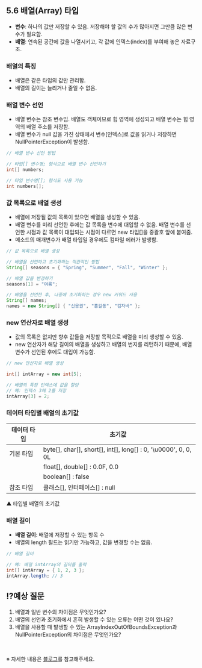 ## 5.6 배열(Array) 타입

- **변수**: 하나의 값만 저장할 수 있음. 저장해야 할 값의 수가 많아지면 그만큼 많은 변수가 필요함.
- **배열**: 연속된 공간에 값을 나열시키고, 각 값에 인덱스(index)를 부여해 놓은 자료구조.

### 배열의 특징
- 배열은 같은 타입의 값만 관리함.
- 배열의 길이는 늘리거나 줄일 수 없음.

### 배열 변수 선언
- 배열 변수는 참조 변수임. 배열도 객체이므로 힙 영역에 생성되고 배열 변수는 힙 영역의 배열 주소를 저장함.
- 배열 변수가 null 값을 가진 상태에서 변수[인덱스]로 값을 읽거나 저장하면 NullPointerException이 발생함.

```java
// 배열 변수 선언 방법

// 타입[] 변수명; 형식으로 배열 변수 선언하기
int[] numbers;

// 타입 변수명[]; 형식도 사용 가능
int numbers[];

```

### 값 목록으로 배열 생성
- 배열에 저장될 값의 목록이 있으면 배열을 생성할 수 있음.
- 배열 변수를 미리 선언한 후에는 값 목록을 변수에 대입할 수 없음. 배열 변수를 선언한 시점과 값 목록이 대입되는 시점이 다르면 new 타입[]을 중괄호 앞에 붙여줌.
- 메소드의 매개변수가 배열 타입일 경우에도 컴파일 에러가 발생함.

```java
// 값 목록으로 배열 생성

// 배열을 선언하고 초기화하는 직관적인 방법
String[] seasons = { "Spring", "Summer", "Fall", "Winter" };

// 배열 값을 변경하기
seasons[1] = "여름";

// 배열을 선언한 후, 나중에 초기화하는 경우 new 키워드 사용
String[] names;
names = new String[] { "신용권", "홍길동", "김자바" };

```

### new 연산자로 배열 생성
- 값의 목록은 없지만 향후 값들을 저장할 목적으로 배열을 미리 생성할 수 있음.
- new 연산자가 해당 길이의 배열을 생성하고 배열의 번지를 리턴하기 때문에, 배열 변수가 선언된 후에도 대입이 가능함.

```java
// new 연산자로 배열 생성

int[] intArray = new int[5];

// 배열의 특정 인덱스에 값을 할당
// 예: 인덱스 3에 2를 저장
intArray[3] = 2;
```

### 데이터 타입별 배열의 초기값

| 데이터 타입    | 초기값                  |
|---------------|----------------------|
| 기본 타입      | byte[], char[], short[], int[], long[] : 0, '\u0000', 0, 0, 0L |
|               | float[], double[] : 0.0F, 0.0 |
|               | boolean[] : false |
| 참조 타입      | 클래스[], 인터페이스[] : null |

▲ 타입별 배열의 초기값

### 배열 길이
- **배열 길이**: 배열에 저장할 수 있는 항목 수
- 배열의 length 필드는 읽기만 가능하고, 값을 변경할 수는 없음.

```java
// 배열 길이

// 예: 배열 intArray의 길이를 출력
int[] intArray = { 1, 2, 3 };
intArray.length; // 3
```

## ⁉️예상 질문

1. 배열과 일반 변수의 차이점은 무엇인가요?
2. 배열의 선언과 초기화에서 흔히 발생할 수 있는 오류는 어떤 것이 있나요?
3. 배열을 사용할 때 발생할 수 있는 ArrayIndexOutOfBoundsException과 NullPointerException의 차이점은 무엇인가요?

&nbsp;

※ 자세한 내용은 [블로그](https://mandusitstudy.tistory.com/322)를 참고해주세요.